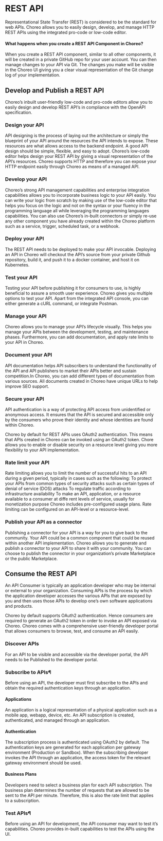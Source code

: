 # REST API
Representational State Transfer (REST) is considered to be the standard for web APIs. Choreo allows you to easily design, develop, and manage HTTP REST APIs using the integrated pro-code or low-code editor.

#### What happens when you create a REST API Component in Choreo?
When you create a REST API component, similar to all other components, it  will be created in a private GitHub repo for your user account.  You can then manage changes to your API via Git. The changes you make will be visible in the Choreo UI giving you a clear visual representation of the Git change log of your implementation. 

## Develop and Publish a REST API
Choreo’s inbuilt user-friendly low-code and pro-code editors allow you to easily design and develop REST API’s in compliance with the OpenAPI specification. 

### Design your API
API designing is the process of laying out the architecture or simply the blueprint of your API around the resources the API intends to expose. These resources are what allows access to the backend endpoint. A good API design should be simple, flexible, and easy to adopt. Choreo’s low-code editor helps design your REST API by giving a visual representation of the API’s resources. Choreo supports HTTP and therefore you can expose your HTTP endpoint easily through Choreo as means of a managed API. 

### Develop your API
Choreo’s strong API management capabilities and enterprise integration capabilities allows you to incorporate business logic to your API easily.  You can write your logic from scratch by making use of the low-code editor that helps you focus on the logic and not on the syntax or your fluency in the programming language all while leveraging the programming languages capabilities. You can also use Choreo’s in-built connectors or simply re-use any other component you have already created within the Choreo platform such as a service, trigger, scheduled task, or a webhook.

### Deploy your API 
The REST API needs to be deployed to make your API invocable.  Deploying an API in Choreo will checkout the API’s source from your private Github repository, build it, and push it to a docker container, and host it on Kubernetes. 

### Test your API
Testing your API before publishing it for consumers to use, is highly beneficial to assure a smooth user experience. Choreo gives you multiple options to test your API. Apart from the integrated API console, you can either generate a cURL command, or integrate Postman. 

### Manage your API
Choreo allows you to manage your API’s lifecycle visually. This helps you manage your APIs between the development, testing, and maintenance phases. Furthermore, you can add documentation,  and apply rate limits to your API in Choreo. 

### Document your API 
API documentation helps API subscribers to understand the functionality of the API and API publishers to market their APIs better and sustain competition.In Choreo,  you can add different types of documentation from various sources. All documents created in Choreo have unique URLs to help improve SEO support.

### Secure your API
API authentication is a way of protecting API access from unidentified or anonymous access. It ensures that the API is secured and accessible only by the consumers who prove their identity and whose identities are found within Choreo.

Choreo by default for REST APIs uses OAuth2 authentication. This means that APIs created in Choreo can be invoked using an OAuth2 token. Chore allows you to enable or disable security on a resource level giving you more flexibility to your API implementation. 

### Rate limit your API
Rate limiting allows you to limit the number of successful hits to an API during a given period, typically in cases such as the following:
To protect your APIs from common types of security attacks such as certain types of denial of service (DOS) attacks
To regulate traffic according to infrastructure availability
To make an API, application, or a resource available to a consumer at diffe
rent levels of service, usually for monetization purpose
Choreo includes pre-configured usage plans.  Rate limiting can be configured on an API-level or a resource-level. 

### Publish your API as a connector
Publishing a connector for your API is a way for you to give back to the community. 
Your API could be a common component that could be reused within another API implementation. Choreo allows you to generate and publish a connector to your API to share it with your community. You can choose to publish the connector in your organization’s private Marketplace or the public Marketplace. 

## Consume the REST API
An API Consumer is typically an application developer who may be internal or external to your organization. Consuming APIs is the process by which the application developer accesses the various APIs that are exposed by you and then uses those APIs to develop one’s own software applications and products. 

Choreo by default supports OAuth2 authentication. Hence consumers are required  to generate an OAuth2 token in order to invoke an API exposed via Choreo. Choreo comes with a comprehensive user-friendly developer portal that allows consumers to browse, test, and consume an API easily. 

### Discover APIs
For an API to be visible and accessible via the developer portal, the API needs to be Published to the developer portal.

### Subscribe to APIs¶
Before using an API, the developer must first subscribe to the APIs and obtain the required authentication keys through an application.

#### Applications
An application is a logical representation of a physical application such as a mobile app, webapp, device, etc. An API subscription is created, authenticated, and managed through an application.

#### Authentication
The subscription process is authenticated using OAuth2 by default. The authentication keys are generated for each application per gateway environment (Production or Sandbox). When the subscribing developer invokes the API through an application, the access token for the relevant gateway environment should be used.

#### Business Plans
Developers need to select a business plan for each API subscription. The business plan determines the number of requests that are allowed to be sent to the API per minute. Therefore, this is also the rate limit that applies to a subscription.

### Test APIs¶
Before using an API for development, the API consumer may want to test it’s capabilities. Choreo provides in-built capabilities to test the APIs using the UI.
